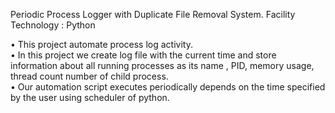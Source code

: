 Periodic Process Logger with Duplicate File Removal System. 
Facility Technology :   Python 
 
•	This project automate process log activity.  
•	In this project we create log file with the current time and store information about all running processes as its name , PID,      memory usage, thread count number of child process.  
•	Our automation script executes periodically depends on the time specified by the user using scheduler of python.
